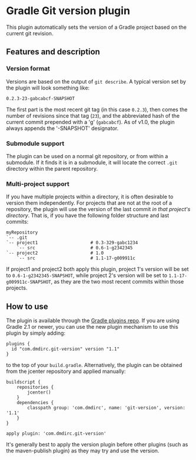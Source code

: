 Gradle Git version plugin
================================================================================

This plugin automatically sets the version of a Gradle project based on the
current git revision.

## Features and description

### Version format

Versions are based on the output of `git describe`. A typical version set by
the plugin will look something like:

    0.2.3-23-gabcabcf-SNAPSHOT

The first part is the most recent git tag (in this case `0.2.3`), then comes
the number of revisions since that tag (`23`), and the abbreviated hash of the
current commit prepended with a 'g' (`gabcabcf`). As of v1.0, the plugin always
appends the '-SNAPSHOT' designator.

### Submodule support

The plugin can be used on a normal git repository, or from within a submodule.
If it finds it is in a submodule, it will locate the correct `.git` directory
within the parent repository.

### Multi-project support

If you have multiple projects within a directory, it is often desirable to
version them independently. For projects that are not at the root of a
repository, the plugin will use the version of the last commit *in that
project's directory*. That is, if you have the following folder structure and
last commits:

    myRepository
    `-- .git
    `-- project1                    # 0.3-329-gabc1234
        `-- src                     # 0.6-1-g2342345
    `-- project2                    # 1.0
        `-- src                     # 1.1-17-g009911c

If project1 and project2 both apply this plugin, project 1's version will be
set to `0.6-1-g2342345-SNAPSHOT`, while project 2's version will be set to
`1.1-17-g009911c-SNAPSHOT`, as they are the two most recent commits within
those projects.

## How to use

The plugin is available through the
[Gradle plugins repo](https://plugins.gradle.org/plugin/com.dmdirc.git-version).
If you are using Gradle 2.1 or newer, you can use the new plugin mechanism to
use this plugin by simply adding:

    plugins {
      id "com.dmdirc.git-version" version "1.1"
    }

to the top of your `build.gradle`. Alternatively, the plugin can be obtained
from the jcenter repository and applied manually:

    buildscript {
        repositories {
            jcenter()
        }
        dependencies {
            classpath group: 'com.dmdirc', name: 'git-version', version: '1.1'
        }
    }

    apply plugin: 'com.dmdirc.git-version'

It's generally best to apply the version plugin before other plugins (such as
the maven-publish plugin) as they may try and use the version.

